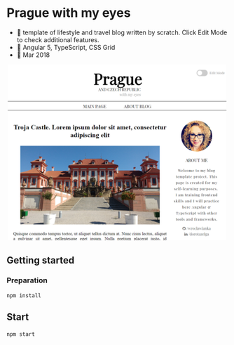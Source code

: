 # Prague with my eyes
   - :mega: template of lifestyle and travel blog written by scratch. Click Edit Mode to check additional features.
   - :wrench: Angular 5, TypeScript, CSS Grid
   - :date: Mar 2018
   
<p align="center">
    <img width="500px" src="https://github.com/unrealdst/BlogApi/blob/master/Blog2.0/blog2.0/blog.png"/>
</p>

## Getting started

### Preparation

```
npm install
```

## Start

```
npm start
```

